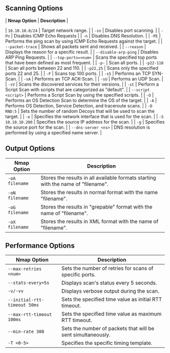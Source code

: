 ## Scanning Options

| **Nmap Option**                 | **Description** |

| `10.10.10.0/24`                 | Target network range. |
| `-sn`                           | Disables port scanning. |
| `-Pn`                           | Disables ICMP Echo Requests |
| `-n`                            | Disables DNS Resolution. |
| `-PE`                           | Performs the ping scan by using ICMP Echo Requests against the target. |
| `--packet-trace`                | Shows all packets sent and received. |
| `--reason`                      | Displays the reason for a specific result. |
| `--disable-arp-ping`            | Disables ARP Ping Requests. |
| `--top-ports=<num>`             | Scans the specified top ports that have been defined as most frequent.  |
| `-p-`                           | Scan all ports. |
| `-p22-110`                      | Scan all ports between 22 and 110. |
| `-p22,25`                       | Scans only the specified ports 22 and 25. |
| `-F`                            | Scans top 100 ports. |
| `-sS`                           | Performs an TCP SYN-Scan. |
| `-sA`                           | Performs an TCP ACK-Scan. |
| `-sU`                           | Performs an UDP Scan. |
| `-sV`                           | Scans the discovered services for their versions. |
| `-sC`                           | Perform a Script Scan with scripts that are categorized as "default". |
| `--script <script>`             | Performs a Script Scan by using the specified scripts. |
| `-O`                            | Performs an OS Detection Scan to determine the OS of the target. |
| `-A`                            | Performs OS Detection, Service Detection, and traceroute scans. |
| `-D RND:5`                      | Sets the number of random Decoys that will be used to scan the target. |
| `-e`                            | Specifies the network interface that is used for the scan. |
| `-S 10.10.10.200`               | Specifies the source IP address for the scan. |
| `-g`                            | Specifies the source port for the scan. |
| `--dns-server <ns>`             | DNS resolution is performed by using a specified name server. |


## Output Options


| **Nmap Option**                 | **Description** |
|---|----|
| `-oA filename`                  | Stores the results in all available formats starting with the name of "filename". |
| `-oN filename`                  | Stores the results in normal format with the name "filename". |
| `-oG filename`                  | Stores the results in "grepable" format with the name of "filename". |
| `-oX filename`                  | Stores the results in XML format with the name of "filename". |



## Performance Options

| **Nmap Option**                 | **Description** |
|---|----|
| `--max-retries <num>`           | Sets the number of retries for scans of specific ports. |
| `--stats-every=5s`              | Displays scan's status every 5 seconds. |
| `-v/-vv`                        | Displays verbose output during the scan. |
| `--initial-rtt-timeout 50ms`    | Sets the specified time value as initial RTT timeout. |
| `--max-rtt-timeout 100ms`       | Sets the specified time value as maximum RTT timeout. |
| `--min-rate 300`                | Sets the number of packets that will be sent simultaneously. |
| `-T <0-5>`                      | Specifies the specific timing template. |
